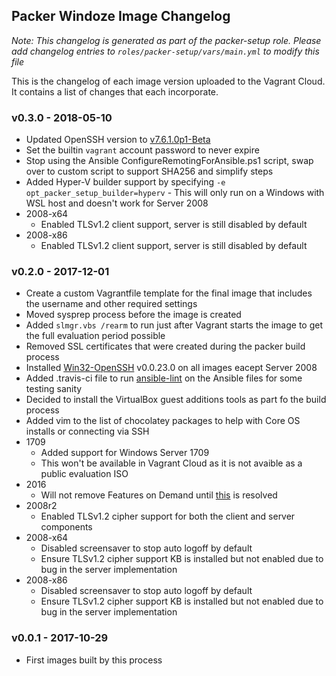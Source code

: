 ## Packer Windoze Image Changelog

_Note: This changelog is generated as part of the packer-setup role. Please add
changelog entries to `roles/packer-setup/vars/main.yml` to modify this file_

This is the changelog of each image version uploaded to the Vagrant Cloud. It
contains a list of changes that each incorporate.

### v0.3.0 - 2018-05-10

* Updated OpenSSH version to [v7.6.1.0p1-Beta](https://github.com/PowerShell/Win32-OpenSSH/releases/tag/v7.6.1.0p1-Beta)
* Set the builtin `vagrant` account password to never expire
* Stop using the Ansible ConfigureRemotingForAnsible.ps1 script, swap over to custom script to support SHA256 and simplify steps
* Added Hyper-V builder support by specifying `-e opt_packer_setup_builder=hyperv` - This will only run on a Windows with WSL host and doesn't work for Server 2008
* 2008-x64
    * Enabled TLSv1.2 client support, server is still disabled by default
* 2008-x86
    * Enabled TLSv1.2 client support, server is still disabled by default

### v0.2.0 - 2017-12-01

* Create a custom Vagrantfile template for the final image that includes the username and other required settings
* Moved sysprep process before the image is created
* Added `slmgr.vbs /rearm` to run just after Vagrant starts the image to get the full evaluation period possible
* Removed SSL certificates that were created during the packer build process
* Installed [Win32-OpenSSH](https://github.com/PowerShell/Win32-OpenSSH) v0.0.23.0 on all images eacept Server 2008
* Added .travis-ci file to run [ansible-lint](https://github.com/willthames/ansible-lint) on the Ansible files for some testing sanity
* Decided to install the VirtualBox guest additions tools as part fo the build process
* Added vim to the list of chocolatey packages to help with Core OS installs or connecting via SSH
* 1709
    * Added support for Windows Server 1709
    * This won't be available in Vagrant Cloud as it is not avaible as a public evaluation ISO
* 2016
    * Will not remove Features on Demand until [this](https://social.msdn.microsoft.com/Forums/en-US/2ad1c1d9-09ba-407e-ba03-951c6f2baa34/features-on-demand-server-2016-source-not-found?forum=ws2016) is resolved
* 2008r2
    * Enabled TLSv1.2 cipher support for both the client and server components
* 2008-x64
    * Disabled screensaver to stop auto logoff by default
    * Ensure TLSv1.2 cipher support KB is installed but not enabled due to bug in the server implementation
* 2008-x86
    * Disabled screensaver to stop auto logoff by default
    * Ensure TLSv1.2 cipher support KB is installed but not enabled due to bug in the server implementation

### v0.0.1 - 2017-10-29

* First images built by this process


